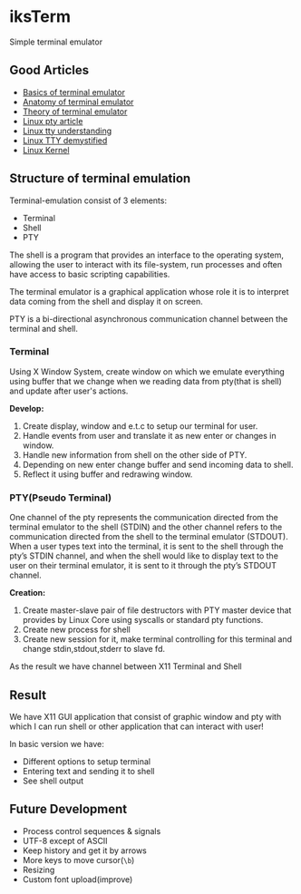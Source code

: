 # iksTerm

Simple terminal emulator

## Good Articles

- [Basics of terminal emulator](https://www.uninformativ.de/blog/postings/2018-02-24/0/POSTING-en.html)
- [Anatomy of terminal emulator](https://poor.dev/blog/terminal-anatomy/)
- [Theory of terminal emulator](https://medium.com/@artur.araqelyan.0001/developing-terminal-emulator-in-c-9f3d2007e7c1)
- [Linux pty article](https://dev.to/napicella/linux-terminals-tty-pty-and-shell-192e)
- [Linux tty understanding](https://ishuah.com/2021/02/04/understanding-the-linux-tty-subsystem/)
- [Linux TTY demystified](https://www.linusakesson.net/programming/tty/)
- [Linux Kernel](https://aeb.win.tue.nl/linux/lk/lk-10.html)

## Structure of terminal emulation

Terminal-emulation consist of 3 elements:
- Terminal
- Shell
- PTY

The shell is a program that provides an interface to the operating system, allowing the user to interact with its file-system, run processes and often have access to basic scripting capabilities.

The terminal emulator is a graphical application whose role it is to interpret data coming from the shell and display it on screen. 

PTY is a bi-directional asynchronous communication channel between the terminal and shell.

### Terminal

Using X Window System, create window on which we emulate everything using buffer that we change when we reading data from pty(that is shell) and update after user's actions.

**Develop:**

1. Create display, window and e.t.c to setup our terminal for user.
2. Handle events from user and translate it as new enter or changes in window.
3. Handle new information from shell on the other side of PTY.
4. Depending on new enter change buffer and send incoming data to shell.
5. Reflect it using buffer and redrawing window.

### PTY(Pseudo Terminal)

One channel of the pty represents the communication directed from the terminal emulator to the shell (STDIN) and the other channel refers to the communication directed from the shell to the terminal emulator (STDOUT). When a user types text into the terminal, it is sent to the shell through the pty’s STDIN channel, and when the shell would like to display text to the user on their terminal emulator, it is sent to it through the pty’s STDOUT channel.

**Creation:**

1. Create master-slave pair of file destructors with PTY master device that provides by Linux Core using syscalls or standard pty functions. 
2. Create new process for shell
3. Create new session for it, make terminal controlling for this terminal and change stdin,stdout,stderr to slave fd.
 
As the result we have channel between X11 Terminal and Shell

## Result

We have X11 GUI application that consist of graphic window and pty with which I can run shell or other application that can interact with user!

In basic version we have:
- Different options to setup terminal
- Entering text and sending it to shell
- See shell output

## Future Development

- Process control sequences & signals
- UTF-8 except of ASCII
- Keep history and get it by arrows
- More keys to move cursor(`\b`)
- Resizing
- Custom font upload(improve)